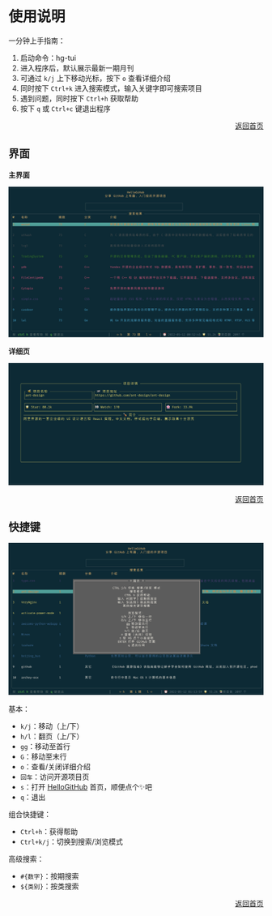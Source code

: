 # 使用说明

一分钟上手指南：

1. 启动命令：hg-tui
2. 进入程序后，默认展示最新一期月刊
3. 可通过 `k/j` 上下移动光标，按下 `o` 查看详细介绍
4. 同时按下 `Ctrl+k` 进入搜索模式，输入关键字即可搜索项目
5. 遇到问题，同时按下 `Ctrl+h` 获取帮助
6. 按下 `q` 或 `Ctrl+c` 键退出程序

<p align="right"><a href="https://github.com/kaixinbaba/hg-tui">返回首页</a></p>

## 界面

**主界面**

![](img/main.png)


**详细页**

![](img/detail.png)

<p align="right"><a href="https://github.com/kaixinbaba/hg-tui">返回首页</a></p>

## 快捷键

![](doc/img/help.png)

基本：
- `k/j`：移动（上/下）
- `h/l`：翻页（上/下）
- `gg`：移动至首行
- `G`：移动至末行
- `o`：查看/关闭详细介绍
- `回车`：访问开源项目页
- `s`：打开 [HelloGitHub](https://github.com/521xueweihan/HelloGitHub) 首页，顺便点个✨吧
- `q`：退出

组合快捷键：
- `Ctrl+h`：获得帮助
- `Ctrl+k/j`：切换到搜索/浏览模式

高级搜索：
- `#{数字}`：按期搜索
- `${类别}`：按类搜索


<p align="right"><a href="https://github.com/kaixinbaba/hg-tui">返回首页</a></p>
